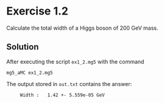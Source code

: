# Exercise 1.2

Calculate the total width of a Higgs boson of 200 GeV mass.

## Solution

After executing the script `ex1_2.mg5` with the command
```
mg5_aMC ex1_2.mg5
```
The output stored in `out.txt` contains the answer:
```
     Width :   1.42 +- 5.559e-05 GeV
```
